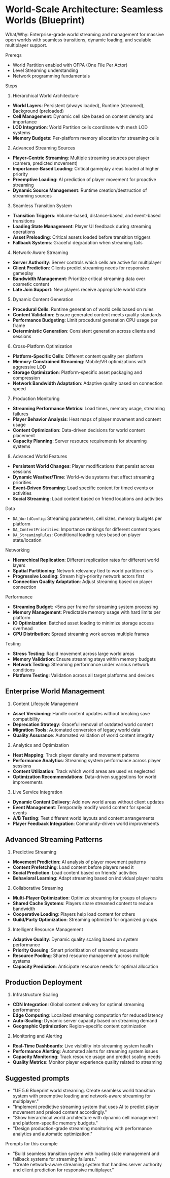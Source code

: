 # World-Scale Architecture: Seamless Worlds (Blueprint)

What/Why: Enterprise-grade world streaming and management for massive open worlds with seamless transitions, dynamic loading, and scalable multiplayer support.

Prereqs

- World Partition enabled with OFPA (One File Per Actor)
- Level Streaming understanding
- Network programming fundamentals

Steps

1. Hierarchical World Architecture

- **World Layers**: Persistent (always loaded), Runtime (streamed), Background (preloaded)
- **Cell Management**: Dynamic cell size based on content density and importance
- **LOD Integration**: World Partition cells coordinate with mesh LOD systems
- **Memory Budgets**: Per-platform memory allocation for streaming cells

2. Advanced Streaming Sources

- **Player-Centric Streaming**: Multiple streaming sources per player (camera, predicted movement)
- **Importance-Based Loading**: Critical gameplay areas loaded at higher priority
- **Preemptive Loading**: AI prediction of player movement for proactive streaming
- **Dynamic Source Management**: Runtime creation/destruction of streaming sources

3. Seamless Transition System

- **Transition Triggers**: Volume-based, distance-based, and event-based transitions
- **Loading State Management**: Player UI feedback during streaming operations
- **Asset Preloading**: Critical assets loaded before transition triggers
- **Fallback Systems**: Graceful degradation when streaming fails

4. Network-Aware Streaming

- **Server Authority**: Server controls which cells are active for multiplayer
- **Client Prediction**: Clients predict streaming needs for responsive gameplay
- **Bandwidth Management**: Prioritize critical streaming data over cosmetic content
- **Late Join Support**: New players receive appropriate world state

5. Dynamic Content Generation

- **Procedural Cells**: Runtime generation of world cells based on rules
- **Content Validation**: Ensure generated content meets quality standards
- **Performance Budgeting**: Limit procedural generation CPU usage per frame
- **Deterministic Generation**: Consistent generation across clients and sessions

6. Cross-Platform Optimization

- **Platform-Specific Cells**: Different content quality per platform
- **Memory-Constrained Streaming**: Mobile/VR optimizations with aggressive LOD
- **Storage Optimization**: Platform-specific asset packaging and compression
- **Network Bandwidth Adaptation**: Adaptive quality based on connection speed

7. Production Monitoring

- **Streaming Performance Metrics**: Load times, memory usage, streaming failures
- **Player Behavior Analysis**: Heat maps of player movement and content usage
- **Content Optimization**: Data-driven decisions for world content placement
- **Capacity Planning**: Server resource requirements for streaming systems

8. Advanced World Features

- **Persistent World Changes**: Player modifications that persist across sessions
- **Dynamic Weather/Time**: World-wide systems that affect streaming priorities
- **Event-Driven Streaming**: Load specific content for timed events or activities
- **Social Streaming**: Load content based on friend locations and activities

Data

- `DA_WorldConfig`: Streaming parameters, cell sizes, memory budgets per platform
- `DA_ContentPriorities`: Importance rankings for different content types
- `DA_StreamingRules`: Conditional loading rules based on player state/location

Networking

- **Hierarchical Replication**: Different replication rates for different world layers
- **Spatial Partitioning**: Network relevancy tied to world partition cells
- **Progressive Loading**: Stream high-priority network actors first
- **Connection Quality Adaptation**: Adjust streaming based on player connection

Performance

- **Streaming Budget**: <5ms per frame for streaming system processing
- **Memory Management**: Predictable memory usage with hard limits per platform
- **IO Optimization**: Batched asset loading to minimize storage access overhead
- **CPU Distribution**: Spread streaming work across multiple frames

Testing

- **Stress Testing**: Rapid movement across large world areas
- **Memory Validation**: Ensure streaming stays within memory budgets
- **Network Testing**: Streaming performance under various network conditions
- **Platform Testing**: Validation across all target platforms and devices

## Enterprise World Management

1. Content Lifecycle Management

- **Asset Versioning**: Handle content updates without breaking save compatibility
- **Deprecation Strategy**: Graceful removal of outdated world content
- **Migration Tools**: Automated conversion of legacy world data
- **Quality Assurance**: Automated validation of world content integrity

2. Analytics and Optimization

- **Heat Mapping**: Track player density and movement patterns
- **Performance Analytics**: Streaming system performance across player sessions
- **Content Utilization**: Track which world areas are used vs neglected
- **Optimization Recommendations**: Data-driven suggestions for world improvements

3. Live Service Integration

- **Dynamic Content Delivery**: Add new world areas without client updates
- **Event Management**: Temporarily modify world content for special events
- **A/B Testing**: Test different world layouts and content arrangements
- **Player Feedback Integration**: Community-driven world improvements

## Advanced Streaming Patterns

1. Predictive Streaming

- **Movement Prediction**: AI analysis of player movement patterns
- **Content Prefetching**: Load content before players need it
- **Social Prediction**: Load content based on friends' activities
- **Behavioral Learning**: Adapt streaming based on individual player habits

2. Collaborative Streaming

- **Multi-Player Optimization**: Optimize streaming for groups of players
- **Shared Cache Systems**: Players share streamed content to reduce bandwidth
- **Cooperative Loading**: Players help load content for others
- **Guild/Party Optimization**: Streaming optimized for organized groups

3. Intelligent Resource Management

- **Adaptive Quality**: Dynamic quality scaling based on system performance
- **Priority Queuing**: Smart prioritization of streaming requests
- **Resource Pooling**: Shared resource management across multiple systems
- **Capacity Prediction**: Anticipate resource needs for optimal allocation

## Production Deployment

1. Infrastructure Scaling

- **CDN Integration**: Global content delivery for optimal streaming performance
- **Edge Computing**: Localized streaming computation for reduced latency
- **Auto-Scaling**: Dynamic server capacity based on streaming demand
- **Geographic Optimization**: Region-specific content optimization

2. Monitoring and Alerting

- **Real-Time Dashboards**: Live visibility into streaming system health
- **Performance Alerting**: Automated alerts for streaming system issues
- **Capacity Monitoring**: Track resource usage and predict scaling needs
- **Quality Metrics**: Monitor player experience quality related to streaming

## Suggested prompts

- "UE 5.6 Blueprint world streaming. Create seamless world transition system with preemptive loading and network-aware streaming for multiplayer."
- "Implement predictive streaming system that uses AI to predict player movement and preload content accordingly."
- "Show hierarchical world architecture with dynamic cell management and platform-specific memory budgets."
- "Design production-grade streaming monitoring with performance analytics and automatic optimization."

Prompts for this example

- "Build seamless transition system with loading state management and fallback systems for streaming failures."
- "Create network-aware streaming system that handles server authority and client prediction for responsive multiplayer."
